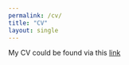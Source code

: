 ```yaml
---
permalink: /cv/
title: "CV"
layout: single
---
```

My CV could be found via this [link](/CV_Yingdan_Oct2021.pdf)
